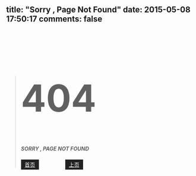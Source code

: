 title: "Sorry , Page Not Found"
date: 2015-05-08 17:50:17
comments: false
---
<blockquote class="blockquote-center">
	<h1  style="font-size:100px;">404</h1>
	<h5 class="serif">SORRY , PAGE NOT FOUND</h5>
	<a href="/" style="padding: 5px 10px;  background: #222;  border: none;  color: #fff;  transition-property: background;">首页</a>&nbsp;&nbsp;&nbsp;&nbsp;&nbsp;&nbsp;&nbsp;&nbsp;&nbsp;&nbsp;&nbsp;&nbsp;&nbsp;&nbsp;&nbsp;&nbsp;&nbsp;&nbsp;<a href="javascript:void();" style="padding: 5px 10px;  background: #222;  border: none;  color: #fff;  transition-property: background;" onclick="javascript:history.go(-1)">上页</a>
</blockquote>
